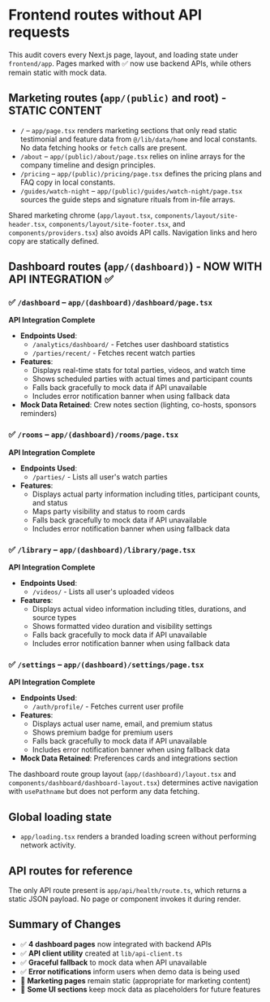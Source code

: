 # Frontend routes without API requests

This audit covers every Next.js page, layout, and loading state under `frontend/app`. Pages marked with ✅ now use backend APIs, while others remain static with mock data.

## Marketing routes (`app/(public)` and root) - STATIC CONTENT
- `/` – `app/page.tsx` renders marketing sections that only read static testimonial and feature data from `@/lib/data/home` and local constants. No data fetching hooks or `fetch` calls are present.
- `/about` – `app/(public)/about/page.tsx` relies on inline arrays for the company timeline and design principles.
- `/pricing` – `app/(public)/pricing/page.tsx` defines the pricing plans and FAQ copy in local constants.
- `/guides/watch-night` – `app/(public)/guides/watch-night/page.tsx` sources the guide steps and signature rituals from in-file arrays.

Shared marketing chrome (`app/layout.tsx`, `components/layout/site-header.tsx`, `components/layout/site-footer.tsx`, and `components/providers.tsx`) also avoids API calls. Navigation links and hero copy are statically defined.

## Dashboard routes (`app/(dashboard)`) - NOW WITH API INTEGRATION ✅

### ✅ `/dashboard` – `app/(dashboard)/dashboard/page.tsx` 
**API Integration Complete**
- **Endpoints Used**:
  - `/analytics/dashboard/` - Fetches user dashboard statistics
  - `/parties/recent/` - Fetches recent watch parties
- **Features**:
  - Displays real-time stats for total parties, videos, and watch time
  - Shows scheduled parties with actual times and participant counts
  - Falls back gracefully to mock data if API unavailable
  - Includes error notification banner when using fallback data
- **Mock Data Retained**: Crew notes section (lighting, co-hosts, sponsors reminders)

### ✅ `/rooms` – `app/(dashboard)/rooms/page.tsx`
**API Integration Complete**
- **Endpoints Used**:
  - `/parties/` - Lists all user's watch parties
- **Features**:
  - Displays actual party information including titles, participant counts, and status
  - Maps party visibility and status to room cards
  - Falls back gracefully to mock data if API unavailable
  - Includes error notification banner when using fallback data

### ✅ `/library` – `app/(dashboard)/library/page.tsx`
**API Integration Complete**
- **Endpoints Used**:
  - `/videos/` - Lists all user's uploaded videos
- **Features**:
  - Displays actual video information including titles, durations, and source types
  - Shows formatted video duration and visibility settings
  - Falls back gracefully to mock data if API unavailable
  - Includes error notification banner when using fallback data

### ✅ `/settings` – `app/(dashboard)/settings/page.tsx`
**API Integration Complete**
- **Endpoints Used**:
  - `/auth/profile/` - Fetches current user profile
- **Features**:
  - Displays actual user name, email, and premium status
  - Shows premium badge for premium users
  - Falls back gracefully to mock data if API unavailable
  - Includes error notification banner when using fallback data
- **Mock Data Retained**: Preferences cards and integrations section

The dashboard route group layout (`app/(dashboard)/layout.tsx` and `components/dashboard/dashboard-layout.tsx`) determines active navigation with `usePathname` but does not perform any data fetching.

## Global loading state
- `app/loading.tsx` renders a branded loading screen without performing network activity.

## API routes for reference
The only API route present is `app/api/health/route.ts`, which returns a static JSON payload. No page or component invokes it during render.

## Summary of Changes
- ✅ **4 dashboard pages** now integrated with backend APIs
- ✅ **API client utility** created at `lib/api-client.ts`
- ✅ **Graceful fallback** to mock data when API unavailable
- ✅ **Error notifications** inform users when demo data is being used
- 📌 **Marketing pages** remain static (appropriate for marketing content)
- 📌 **Some UI sections** keep mock data as placeholders for future features
